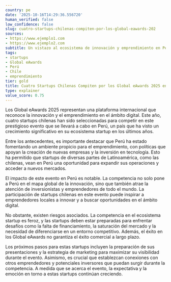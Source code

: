 ```yaml
---
country: pe
date: '2025-10-16T14:29:36.556720'
human_verified: false
low_confidence: false
slug: cuatro-startups-chilenas-compiten-por-los-global-eawards-202
sources:
- https://www.ejemplo1.com
- https://www.ejemplo2.com
subtitle: Un vistazo al ecosistema de innovación y emprendimiento en Perú
tags:
- startups
- Global eAwards
- Perú
- Chile
- emprendimiento
tier: gold
title: Cuatro Startups Chilenas Compiten por los Global eAwards 2025 en Perú
type: explainer
value_score: 0.75
---
```


<p>Los Global eAwards 2025 representan una plataforma internacional que reconoce la innovación y el emprendimiento en el ámbito digital. Este año, cuatro startups chilenas han sido seleccionadas para competir en este prestigioso evento que se llevará a cabo en Perú, un país que ha visto un crecimiento significativo en su ecosistema startup en los últimos años.</p><p>Entre los antecedentes, es importante destacar que Perú ha estado fomentando un ambiente propicio para el emprendimiento, con políticas que apoyan la creación de nuevas empresas y la inversión en tecnología. Esto ha permitido que startups de diversas partes de Latinoamérica, como las chilenas, vean en Perú una oportunidad para expandir sus operaciones y acceder a nuevos mercados.</p><p>El impacto de este evento en Perú es notable. La competencia no solo pone a Perú en el mapa global de la innovación, sino que también atrae la atención de inversionistas y emprendedores de todo el mundo. La participación de startups chilenas en este evento puede inspirar a emprendedores locales a innovar y a buscar oportunidades en el ámbito digital.</p><p>No obstante, existen riesgos asociados. La competencia en el ecosistema startup es feroz, y las startups deben estar preparadas para enfrentar desafíos como la falta de financiamiento, la saturación del mercado y la necesidad de diferenciarse en un entorno competitivo. Además, el éxito en los Global eAwards no garantiza el éxito comercial a largo plazo.</p><p>Los próximos pasos para estas startups incluyen la preparación de sus presentaciones y la estrategia de marketing para maximizar su visibilidad durante el evento. Asimismo, es crucial que establezcan conexiones con otros emprendedores y potenciales inversores que puedan surgir durante la competencia. A medida que se acerca el evento, la expectativa y la emoción en torno a estas startups continúan creciendo.</p>